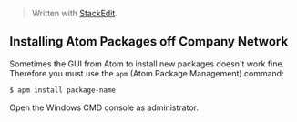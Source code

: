 > Written with [StackEdit](https://stackedit.io/).

## Installing Atom Packages off Company Network
Sometimes the GUI from Atom to install new packages doesn't work fine. Therefore you must use the `apm` (Atom Package Management) command:

```bash
$ apm install package-name
```

Open the Windows CMD console as administrator.
<!--stackedit_data:
eyJoaXN0b3J5IjpbLTExNTE4NTg4NzEsNDcwMzg3NDc3XX0=
-->